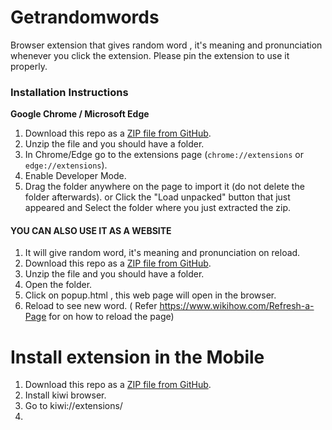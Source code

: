 # Getrandomwords


Browser extension that gives random word , it's meaning and pronunciation whenever you click the extension. Please pin the extension to use it properly.

### Installation Instructions
**Google Chrome / Microsoft Edge** 
1. Download this repo as a [ZIP file from GitHub](https://api.github.com/repos/chirag127/Getrandomwords/zipball/main).
1. Unzip the file and you should have a folder.
1. In Chrome/Edge go to the extensions page (`chrome://extensions` or `edge://extensions`).
1. Enable Developer Mode.
1. Drag the folder anywhere on the page to import it (do not delete the folder afterwards). or Click the "Load unpacked" button that just appeared and Select the folder where you just extracted the zip.

#### YOU CAN ALSO USE IT AS A WEBSITE
1. It will give random word, it's meaning and pronunciation on reload.
1. Download this repo as a [ZIP file from GitHub](https://api.github.com/repos/chirag127/Getrandomwords/zipball/main).
1. Unzip the file and you should have a folder.
1. Open the folder.
1. Click on popup.html , this web page will open in the browser.
1. Reload to see new word. ( Refer https://www.wikihow.com/Refresh-a-Page for on how to reload the page)

# Install extension in the Mobile
1. Download this repo as a [ZIP file from GitHub](https://api.github.com/repos/chirag127/Getrandomwords/zipball/main).
1. Install kiwi browser.
1. Go to kiwi://extensions/
1. 
